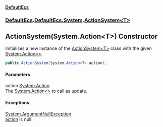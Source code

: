 #### [DefaultEcs](./index.md 'index')
### [DefaultEcs](./index.md 'index').[DefaultEcs.System](./DefaultEcs-System.md 'DefaultEcs.System').[ActionSystem&lt;T&gt;](./DefaultEcs-System-ActionSystem-T-.md 'DefaultEcs.System.ActionSystem&lt;T&gt;')
## ActionSystem(System.Action&lt;T&gt;) Constructor
Initialises a new instance of the [ActionSystem&lt;T&gt;](./DefaultEcs-System-ActionSystem-T-.md 'DefaultEcs.System.ActionSystem&lt;T&gt;') class with the given [System.Action&lt;&gt;](https://docs.microsoft.com/en-us/dotnet/api/System.Action-1 'System.Action&lt;&gt;').  
```C#
public ActionSystem(System.Action<T> action);
```
#### Parameters
<a name='DefaultEcs-System-ActionSystem-T--ActionSystem(System-Action-T-)-action'></a>
action [System.Action](https://docs.microsoft.com/en-us/dotnet/api/System.Action 'System.Action')  
The [System.Action&lt;&gt;](https://docs.microsoft.com/en-us/dotnet/api/System.Action-1 'System.Action&lt;&gt;') to call as update.  
#### Exceptions
[System.ArgumentNullException](https://docs.microsoft.com/en-us/dotnet/api/System.ArgumentNullException 'System.ArgumentNullException')  
[action](#DefaultEcs-System-ActionSystem-T--ActionSystem(System-Action-T-)-action 'DefaultEcs.System.ActionSystem&lt;T&gt;.ActionSystem(System.Action&lt;T&gt;).action') is null.  
